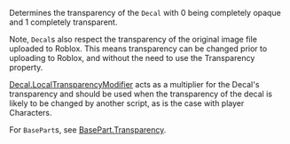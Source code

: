Determines the transparency of the `Decal` with 0 being completely opaque and 1 completely transparent.

Note, `Decal`s also respect the transparency of the original image file uploaded to Roblox. This means transparency can be changed prior to uploading to Roblox, and without the need to use the Transparency property.

[Decal.LocalTransparencyModifier](https://developer.roblox.com/api-reference/property/Decal/LocalTransparencyModifier) acts as a multiplier for the Decal's transparency and should be used when the transparency of the decal is likely to be changed by another script, as is the case with player Characters.

For `BasePart`s, see [BasePart.Transparency](https://developer.roblox.com/api-reference/property/BasePart/Transparency).